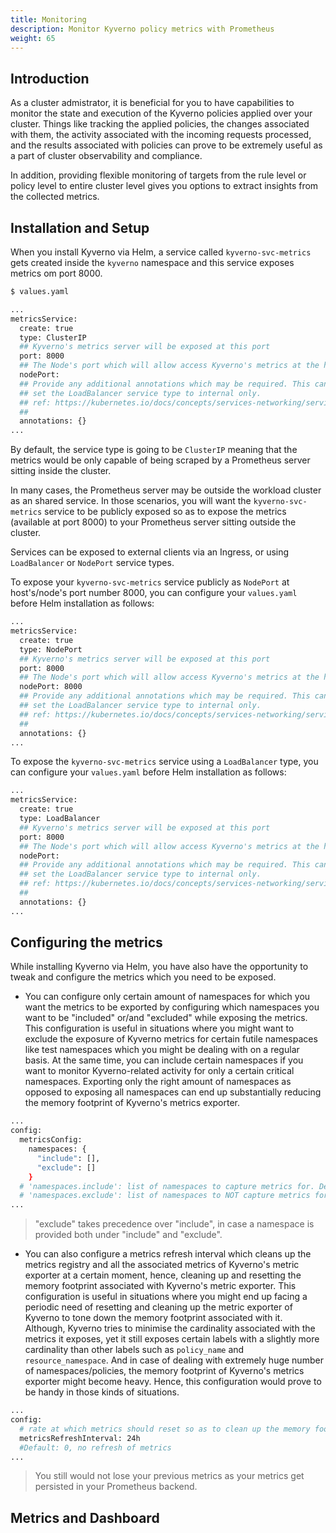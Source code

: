 ```yaml
---
title: Monitoring
description: Monitor Kyverno policy metrics with Prometheus
weight: 65
---
```


## Introduction

As a cluster admistrator, it is beneficial for you to have capabilities to monitor the state and execution of the Kyverno policies applied over your cluster. Things like tracking the applied policies, the changes associated with them, the activity associated with the incoming requests processed, and the results associated with policies can prove to be extremely useful as a part of cluster observability and compliance.

In addition, providing flexible monitoring of targets from the rule level or policy level to entire cluster level gives you options to extract insights from the collected metrics.

## Installation and Setup

When you install Kyverno via Helm, a service called `kyverno-svc-metrics` gets created inside the `kyverno` namespace and this service exposes metrics om port 8000.

```sh
$ values.yaml

...
metricsService:
  create: true
  type: ClusterIP
  ## Kyverno's metrics server will be exposed at this port
  port: 8000
  ## The Node's port which will allow access Kyverno's metrics at the host level. Only used if service.type is NodePort.
  nodePort:
  ## Provide any additional annotations which may be required. This can be used to
  ## set the LoadBalancer service type to internal only.
  ## ref: https://kubernetes.io/docs/concepts/services-networking/service/#internal-load-balancer
  ##
  annotations: {}
...
```

By default, the service type is going to be `ClusterIP` meaning that the metrics would be only capable of being scraped by a Prometheus server sitting inside the cluster. <br>

In many cases, the Prometheus server may be outside the workload cluster as an shared service. In those scenarios, you will want the `kyverno-svc-metrics` service to be publicly exposed so as to expose the metrics (available at port 8000) to your Prometheus server sitting outside the cluster.<br>

Services can be exposed to external clients via an Ingress, or using `LoadBalancer` or `NodePort` service types. 

To expose your `kyverno-svc-metrics` service publicly as `NodePort` at host's/node's port number 8000, you can configure your `values.yaml` before Helm installation as follows:

```sh
...
metricsService:
  create: true
  type: NodePort
  ## Kyverno's metrics server will be exposed at this port
  port: 8000
  ## The Node's port which will allow access Kyverno's metrics at the host level. Only used if service.type is NodePort.
  nodePort: 8000
  ## Provide any additional annotations which may be required. This can be used to
  ## set the LoadBalancer service type to internal only.
  ## ref: https://kubernetes.io/docs/concepts/services-networking/service/#internal-load-balancer
  ##
  annotations: {}
...
```

To expose the `kyverno-svc-metrics` service using a `LoadBalancer` type, you can configure your `values.yaml` before Helm installation as follows:

```sh
...
metricsService:
  create: true
  type: LoadBalancer
  ## Kyverno's metrics server will be exposed at this port
  port: 8000
  ## The Node's port which will allow access Kyverno's metrics at the host level. Only used if service.type is NodePort.
  nodePort: 
  ## Provide any additional annotations which may be required. This can be used to
  ## set the LoadBalancer service type to internal only.
  ## ref: https://kubernetes.io/docs/concepts/services-networking/service/#internal-load-balancer
  ##
  annotations: {}
...
```

## Configuring the metrics

While installing Kyverno via Helm, you have also have the opportunity to tweak and configure the metrics which you need to be exposed.

* You can configure only certain amount of namespaces for which you want the metrics to be exported by configuring which namespaces you want to be "included" or/and "excluded" while exposing the metrics. This configuration is useful in situations where you might want to exclude the exposure of Kyverno metrics for certain futile namespaces like test namespaces which you might be dealing with on a regular basis. At the same time, you can include certain namespaces if you want to monitor Kyverno-related activity for only a certain critical namespaces.
Exporting only the right amount of namespaces as opposed to exposing all namespaces can end up substantially reducing the memory footprint of Kyverno's metrics exporter.
```sh
...
config:
  metricsConfig:
    namespaces: {
      "include": [],
      "exclude": []
    }
  # 'namespaces.include': list of namespaces to capture metrics for. Default: all namespaces included.
  # 'namespaces.exclude': list of namespaces to NOT capture metrics for. Default: [], none of the namespaces excluded.
...
```
> "exclude" takes precedence over "include", in case a namespace is provided both under "include" and "exclude".

* You can also configure a metrics refresh interval which cleans up the metrics registry and all the associated metrics of Kyverno's metric exporter at a certain moment, hence, cleaning up and resetting the memory footprint associated with Kyverno's metric exporter. This configuration is useful in situations where you might end up facing a periodic need of resetting and cleaning up the metric exporter of Kyverno to tone down the memory footprint associated with it.<br>
Although, Kyverno tries to minimise the cardinality associated with the metrics it exposes, yet it still exposes certain labels with a slightly more cardinality than other labels such as `policy_name` and `resource_namespace`. And in case of dealing with extremely huge number of namespaces/policies, the memory footprint of Kyverno's metrics exporter might become heavy. Hence, this configuration would prove to be handy in those kinds of situations.
```sh
...
config:
  # rate at which metrics should reset so as to clean up the memory footprint of kyverno metrics, if you might be expecting high memory footprint of Kyverno's metrics.
  metricsRefreshInterval: 24h 
  #Default: 0, no refresh of metrics
...
```
> You still would not lose your previous metrics as your metrics get persisted in your Prometheus backend.

## Metrics and Dashboard